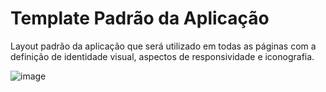 # Template Padrão da Aplicação

Layout padrão da aplicação que será utilizado em todas as páginas com a definição de identidade visual, aspectos de responsividade e iconografia.

![image](/docs/TemplatePadrãoTeste.png)
